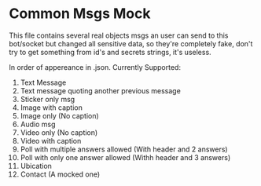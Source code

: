 # Common Msgs Mock
This file contains several real objects msgs an user can send to this bot/socket
but changed all sensitive data, so they're completely fake, don't try to get
something from id's and secrets strings, it's useless.

In order of appereance in .json. Currently Supported:
1. Text Message
2. Text message quoting another previous message
3. Sticker only msg
4. Image with caption 
5. Image only (No caption)
6. Audio msg
7. Video only (No caption)
8. Video with caption
9. Poll with multiple answers allowed (With header and 2 answers)
10. Poll with only one answer allowed (Withh header and 3 answers)
11. Ubication
12. Contact (A mocked one)



